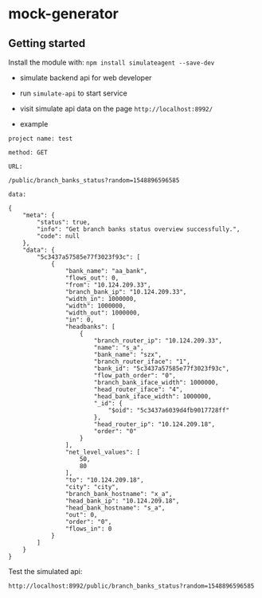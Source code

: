 # mock-generator

## Getting started

Install the module with: `npm install simulateagent --save-dev`

* simulate backend api for web developer

* run `simulate-api` to start service

* visit simulate api data on the page `http://localhost:8992/`

* example

```
project name: test

method: GET

URL:

/public/branch_banks_status?random=1548896596585

data:

{
    "meta": {
        "status": true,
        "info": "Get branch banks status overview successfully.",
        "code": null
    },
    "data": {
        "5c3437a57585e77f3023f93c": [
            {
                "bank_name": "aa_bank",
                "flows_out": 0,
                "from": "10.124.209.33",
                "branch_bank_ip": "10.124.209.33",
                "width_in": 1000000,
                "width": 1000000,
                "width_out": 1000000,
                "in": 0,
                "headbanks": [
                    {
                        "branch_router_ip": "10.124.209.33",
                        "name": "s_a",
                        "bank_name": "szx",
                        "branch_router_iface": "1",
                        "bank_id": "5c3437a57585e77f3023f93c",
                        "flow_path_order": "0",
                        "branch_bank_iface_width": 1000000,
                        "head_router_iface": "4",
                        "head_bank_iface_width": 1000000,
                        "_id": {
                            "$oid": "5c3437a6039d4fb9017728ff"
                        },
                        "head_router_ip": "10.124.209.18",
                        "order": "0"
                    }
                ],
                "net_level_values": [
                    50,
                    80
                ],
                "to": "10.124.209.18",
                "city": "city",
                "branch_bank_hostname": "x_a",
                "head_bank_ip": "10.124.209.18",
                "head_bank_hostname": "s_a",
                "out": 0,
                "order": "0",
                "flows_in": 0
            }
        ]
    }
}

```

Test the simulated api:

`http://localhost:8992/public/branch_banks_status?random=1548896596585`


